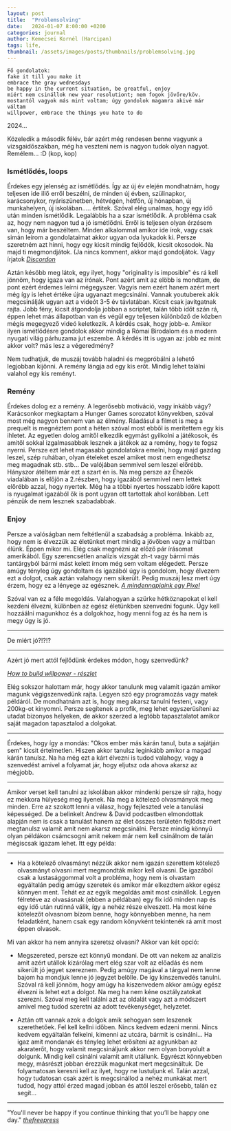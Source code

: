 ```yaml
---
layout: post
title:  "Problemsolving"
date:   2024-01-07 8:00:00 +0200
categories: journal
author: Kemecsei Kornél (Harcipan)
tags: life, 
thumbnail: /assets/images/posts/thumbnails/problemsolving.jpg
---
```

```
Fő gondolatok:
fake it till you make it
embrace the gray wednesdays
be happy in the current situation, be greatful, enjoy
miért nem csinállok new year resolutiont; nem fogok jövőre/köv. 
mostantól vagyok más mint voltam; úgy gondolok magamra akivé már váltam
willpower, embrace the things you hate to do
```  

2024...

Közeledik a második félév, bár azért még rendesen benne vagyunk a vizsgaidőszakban, még ha veszteni nem is nagyon tudok olyan nagyot. Remélem... :D (kop, kop)

  
### Ismétlődés, loops
Érdekes egy jelenség az ismétlődés. Így az új év elején mondhatnám, hogy teljesen ide illő erről beszélni, de minden új évben, szülinapkor, karácsonykor, nyáriszünetben, hétvégén, hétfőn, új hónapban, új munkahelyen, új iskolában..... értitek. Szóval elég unalmas, hogy egy idő után minden ismétlődik. Legalábbis ha a szar ismétlődik. A probléma csak az, hogy nem nagyon tud a jó ismétlődni. Erről is teljesen olyan érzésem van, hogy már beszéltem. Minden alkalommal amikor ide írok, vagy csak simán leírom a gondolataimat akkor ugyan oda lyukadok ki. Persze szeretném azt hinni, hogy egy kicsit mindig fejlődök, kicsit okosodok. Na majd ti megmondjátok. (Ja nincs komment, akkor majd gondoljátok. Vagy írjatok <i class="fa fa-external-link">[Discordon](https://discord.com/invite/YDc8ewf)</i>

Aztán késöbb meg látok, egy ilyet, hogy "originality is imposible" és rá kell jönnöm, hogy igaza van az írónak. Pont azért amit az elöbb is mondtam, de pont ezért érdemes leírni mégegyszer. Vagyis nem ezért hanem azért mert még így is lehet értéke újra ugyanazt megcsinálni. Vannak youtuberek akik megcsinálják ugyan azt a videót 3-5 év távlatában. Kicsit csak javítgatnak rajta. Jobb fény, kicsit átgondolja jobban a scriptet, talán több időt szán rá, éppen lehet más állapotban van és végül egy teljesen különböző de közben mégis megegyező videó keletkezik. A kérdés csak, hogy jobb-e. Amikor ilyen ismétlődésre gondolok akkor mindig a Római Birodalom és a modern nyugati világ párhuzama jut eszembe. A kérdés itt is ugyan az: jobb ez mint akkor volt? más lesz a végeredmény?

  

Nem tudhatjuk, de muszáj tovább haladni és megpróbálni a lehető legjobban kijönni. A remény lángja ad egy kis erőt. Mindig lehet találni valahol egy kis reményt.

### Remény
Érdekes dolog ez a remény. A legerősebb motiváció, vagy inkább vágy? Karácsonkor megkaptam a Hunger Games sorozatot könyvekben, szóval most még nagyon bennem van az élmény. Ráadásul a filmet is meg a prequelt is megnéztem pont a héten szóval most ebből is merítettem egy kis ihletet. Az egyetlen dolog amitől elkezdik egymást gyilkolni a játékosok, és amitől sokkal izgalmasabbak lesznek a játékok az a remény, hogy te fogsz nyerni. Persze ezt lehet magasabb gondolatokra emelni, hogy majd gazdag leszel, szép ruhában, olyan ételeket eszel amiket most nem engedhetsz meg magadnak stb. stb... De valójában semmivel sem leszel előrébb. Hányszor átéltem már ezt a szart én is. Na meg persze az Éhezők viadalában is előjön a 2.részben, hogy igazából semmivel nem lettek előrébb azzal, hogy nyertek. Még ha a többi nyertes hosszabb időre kapott is nyugalmat igazából ők is pont ugyan ott tartottak ahol korábban. Lett pénzük de nem lesznek szabadabbak.

### Enjoy
Persze a valóságban nem feltétlenül a szabadság a probléma. Inkább az, hogy nem is élvezzük az életünket mert mindig a jövőben vagy a múltban élünk. Éppen mikor mi. Elég csak megnézni az előző pár írásomat amerikából. Egy szerencsétlen analízis vizsgát zh-t vagy bármi más tantárgyból bármi mást kelett írnom még sem voltam elégedett. Persze amúgy tényleg úgy gondoltam és igazából úgy is gondolom, hogy élvezem ezt a dolgot, csak aztán valahogy nem sikerült. Pedig muszáj lesz mert úgy érzem, hogy ez a lényege az egésznek. <i class="fa fa-external-link">[A mindennapjaink egy Pixel](https://waitbutwhy.com/2013/11/life-is-picture-but-you-live-in-pixel.html)</i>

Szóval van ez a féle megoldás. Valahogyan a szürke hétköznapokat el kell kezdeni élvezni, különben az egész életünkben szenvedni fogunk. Úgy kell hozzáálni magunkhoz és a dolgokhoz, hogy menni fog az és ha nem is megy úgy is jó.

---

De miért jó?!?!?
  
---

Azért jó mert attól fejlődünk érdekes módon, hogy szenvedünk?

<i class="fa fa-external-link">[How to build willpower - részlet](https://www.youtube.com/watch?v=84dYijIpWjQ)</i>

  

Elég sokszor halottam már, hogy akkor tanulunk meg valamit igazán amikor magunk végigszenvedünk rajta. Legyen szó egy programozás vagy matek példáról. De mondhatnám azt is, hogy meg akarsz tanulni festeni, vagy 200kg-ot kinyomni. Persze segítenek a profik, meg lehet egyszerüsíteni az utadat bizonyos helyeken, de akkor szerzed a legtöbb tapasztalatot amikor saját magadon tapasztalod a dolgokat.

---

Érdekes, hogy így a mondás: "Okos ember más kárán tanul, buta a sajátján sem" kicsit értelmetlen. Hiszen akkor tanulsz leginkább amikor a magad kárán tanulsz. Na ha még ezt a kárt élvezni is tudod valahogy, vagy a szenvedést amivel a folyamat jár, hogy eljutsz oda ahova akarsz az mégjobb.

---

Amikor verset kell tanulni az iskolában akkor mindenki persze sír rajta, hogy ez mekkora hülyeség meg ilyenek. Na meg a kötelező olvasmányok meg minden. Erre az szokott lenni a válasz, hogy fejleszted vele a tanulási képességed. De a belinkelt Andrew & David podcastben elmondottak alapján nem is csak a tanulást hanem az élet összes területén fejlődsz mert megtanulsz valamit amit nem akarsz megcsinálni. Persze mindig könnyű olyan példákon csámcsogni amit nekem már nem kell csinálnom de talán mégiscsak igazam lehet. Itt egy példa:

---

- Ha a kötelező olvasmányt nézzük akkor nem igazán szerettem kötelező olvasmányt olvasni mert megmondták mikor kell olvasni. De igazából csak a lustasággommal volt a probléma, hogy nem is olvastam egyáltalán pedig amúgy szeretek és amikor már elkezdtem akkor egész könnyen ment. Tehát ez az egyik megoldás amit most csinállok. Legyen félretéve az olvasásnak (ebben a példában) egy fix idő minden nap és egy idő után rutinná válik, így a nehéz része elveszett. Ha most kéne kötelezőt olvasnom bízom benne, hogy könnyebben menne, ha nem feladatként, hanem csak egy random könyvként tekintenék rá amit most éppen olvasok.


Mi van akkor ha nem annyira szeretsz olvasni? Akkor van két opció:

- Megszereted, persze ezt könnyű mondani. De ott van nekem az analízis amit azért utállok kizárólag mert elég szar volt az előadás és nem sikerült jó jegyet szereznem. Pedig amúgy magával a tárgyal nem lenne bajom ha mondjuk lenne jó jegyzet belölle. De így kínszenvedés tanulni. Szóval rá kell jönnöm, hogy amúgy ha kiszenvedem akkor amúgy egész élvezni is lehet ezt a dolgot. Na meg ha nem kéne osztályzatokat szerezni. Szóval meg kell találni azt az oldalát vagy azt a módszert amivel meg tudod szeretni az adott tevékenységet, helyzetet.

- Aztán ott vannak azok a dolgok amik sehogyan sem leszenek szerethetőek. Fel kell kellni időben. Nincs kedvem edzeni menni. Nincs kedvem egyáltalán felkelni, kimenni az utcára, bármit is csinálni... Ha igaz amit mondanak és tényleg lehet erősíteni az agyunkban az akaraterőt, hogy valamit megcsináljunk akkor nem olyan bonyolult a dolgunk. Mindig kell csinálni valamit amit utállunk. Egyrészt könnyebben megy, másrészt jobban érezzük magunkat mert megcsináltuk. De folyamatosan keresni kell az ilyet, hogy ne lustuljunk el. Talán azzal, hogy tudatosan csak azért is megcsinállod a nehéz munkákat mert tudod, hogy attól érzed magad jobban és attól leszel erősebb, talán ez segít...

--- 

"You'll never be happy if you continue thinking that you’ll be happy one day." <i class="fa fa-external-link">[thefreepress](https://www.thefp.com/p/rob-henderson-lessons-i-learned-the?utm_source=substack&utm_campaign=post_embed&utm_medium=email)</i>